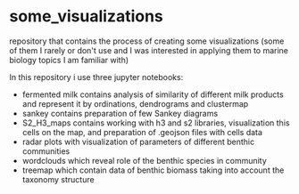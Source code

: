 # some_visualizations
repository that contains the process of creating some visualizations (some of them I rarely or don't use and I was interested in applying them to marine biology topics I am familiar with)

In this repository i use three jupyter notebooks:
- fermented milk contains analysis of similarity of different milk products and represent it by ordinations, dendrograms and clustermap
- sankey contains preparation of few Sankey diagrams
- S2_H3_maps contains working with h3 and s2 libraries, visualization this cells on the map, and preparation of .geojson files with cells data 
- radar plots with visualization of parameters of different benthic communities
- wordclouds which reveal role of the benthic species in community
- treemap which contain data of benthic biomass taking into account the taxonomy structure
